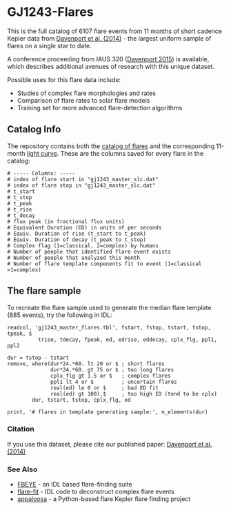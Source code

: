 # GJ1243-Flares
This is the full catalog of 6107 flare events from 11 months of short cadence Kepler data from [Davenport et al. (2014)](http://arxiv.org/abs/1411.3723) - the largest uniform sample of flares on a single star to date.

A conference proceeding from IAUS 320 ([Davenport 2015](http://arxiv.org/abs/1510.05695)) is  available, which describes additional avenues of research with this unique dataset.

Possible uses for this flare data include:

- Studies of complex flare morphologies and rates
- Comparison of flare rates to solar flare models
- Training set for more advanced flare-detection algorithms


## Catalog Info
The repository contains both the [catalog of flares](data/gj1243_master_flares.tbl) and the corresponding 11-month [light curve](data/gj1243_master_slc.dat). These are the columns saved for every flare in the catalog:

```
# ----- Columns: -----
# index of flare start in "gj1243_master_slc.dat"
# index of flare stop in "gj1243_master_slc.dat"
# t_start
# t_stop
# t_peak
# t_rise
# t_decay
# flux peak (in fractional flux units)
# Equivalent Duration (ED) in units of per seconds
# Equiv. Duration of rise (t_start to t_peak)
# Equiv. Duration of decay (t_peak to t_stop)
# Complex flag (1=classical, 2=complex) by humans
# Number of people that identified flare event exists
# Number of people that analyzed this month
# Number of flare template components fit to event (1=classical >1=complex)
```


## The flare sample
To recreate the flare sample used to generate the median flare template (885 events), try the following in IDL:

    readcol, 'gj1243_master_flares.tbl', fstart, fstop, tstart, tstop, tpeak, $
              trise, tdecay, fpeak, ed, edrise, eddecay, cplx_flg, ppl1, ppl2
    
    dur = tstop - tstart
    remove, where(dur*24.*60. lt 20 or $ ; short flares
                  dur*24.*60. gt 75 or $ ; too long flares
                  cplx_flg gt 1.5 or $   ; complex flares
                  ppl1 lt 4 or $         ; uncertain flares
                  real(ed) le 0 or $     ; bad ED fit 
                  real(ed) gt 100),$     ; too high ED (tend to be cplx)
            dur, tstart, tstop, cplx_flg, ed

    print, '# flares in template generating sample:', n_elements(dur)



### Citation
If you use this dataset, please cite our published paper: [Davenport et al. (2014)](http://arxiv.org/abs/1411.3723)


### See Also

- [FBEYE](https://github.com/jradavenport/FBEYE) - an IDL based flare-finding suite
- [flare-fit](https://github.com/jradavenport/flare-fit) - IDL code to deconstruct complex flare events
- [appaloosa](https://github.com/jradavenport/appaloosa) - a Python-based flare Kepler flare finding project